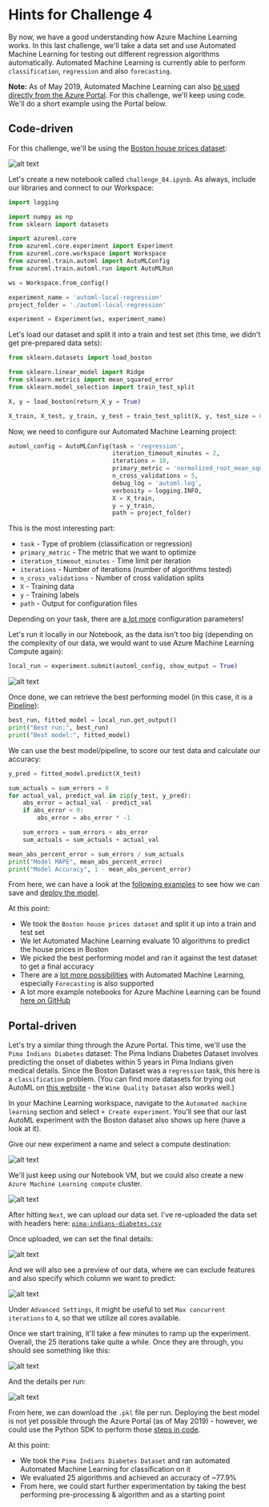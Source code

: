 # Hints for Challenge 4

By now, we have a good understanding how Azure Machine Learning works. In this last challenge, we'll take a data set and use Automated Machine Learning for testing out different regression algorithms automatically. Automated Machine Learning is currently able to perform `classification`, `regression` and also `forecasting`.

**Note:** As of May 2019, Automated Machine Learning can also [be used directly from the Azure Portal](https://docs.microsoft.com/en-us/azure/machine-learning/service/how-to-create-portal-experiments). For this challenge, we'll keep using code. We'll do a short example using the Portal below.

## Code-driven

For this challenge, we'll be using the [Boston house prices dataset](http://scikit-learn.org/stable/datasets/index.html#boston-dataset):

![alt text](../images/04-boston_house_pricing_dataset.png "Boston House Prices Dataset")

Let's create a new notebook called `challenge_04.ipynb`. As always, include our libraries and connect to our Workspace:

```python
import logging

import numpy as np
from sklearn import datasets

import azureml.core
from azureml.core.experiment import Experiment
from azureml.core.workspace import Workspace
from azureml.train.automl import AutoMLConfig
from azureml.train.automl.run import AutoMLRun

ws = Workspace.from_config()
```

```python
experiment_name = 'automl-local-regression'
project_folder = './automl-local-regression'

experiment = Experiment(ws, experiment_name)
```

Let's load our dataset and split it into a train and test set (this time, we didn't get pre-prepared data sets):

```python
from sklearn.datasets import load_boston

from sklearn.linear_model import Ridge
from sklearn.metrics import mean_squared_error
from sklearn.model_selection import train_test_split

X, y = load_boston(return_X_y = True)

X_train, X_test, y_train, y_test = train_test_split(X, y, test_size = 0.2, random_state = 0)
```

Now, we need to configure our Automated Machine Learning project:

```python
automl_config = AutoMLConfig(task = 'regression',
                             iteration_timeout_minutes = 2,
                             iterations = 10,
                             primary_metric = 'normalized_root_mean_squared_error',
                             n_cross_validations = 5,
                             debug_log = 'automl.log',
                             verbosity = logging.INFO,
                             X = X_train, 
                             y = y_train,
                             path = project_folder)
```

This is the most interesting part:

* `task` - Type of problem (classification or regression)
* `primary_metric` - The metric that we want to optimize
* `iteration_timeout_minutes` - Time limit per iteration
* `iterations` - Number of iterations (number of algorithms tested)
* `n_cross_validations` - Number of cross validation splits
* `X` - Training data
* `y` - Training labels
* `path` - Output for configuration files

Depending on your task, there are [a lot more](https://docs.microsoft.com/en-us/python/api/azureml-train-automl/azureml.train.automl.automlconfig(class)?view=azure-ml-py) configuration parameters!

Let's run it locally in our Notebook, as the data isn't too big (depending on the complexity of our data, we would want to use Azure Machine Learning Compute again):

```python
local_run = experiment.submit(automl_config, show_output = True)
```

![alt text](../images/04-train_iterations.png "Train iterations")

Once done, we can retrieve the best performing model (in this case, it is a [Pipeline](https://docs.microsoft.com/en-us/azure/machine-learning/service/concept-ml-pipelines)):

```python
best_run, fitted_model = local_run.get_output()
print("Best run:", best_run)
print("Best model:", fitted_model)
```

We can use the best model/pipeline, to score our test data and calculate our accuracy:

```python
y_pred = fitted_model.predict(X_test)

sum_actuals = sum_errors = 0
for actual_val, predict_val in zip(y_test, y_pred):
    abs_error = actual_val - predict_val
    if abs_error < 0:
        abs_error = abs_error * -1

    sum_errors = sum_errors + abs_error
    sum_actuals = sum_actuals + actual_val

mean_abs_percent_error = sum_errors / sum_actuals
print("Model MAPE", mean_abs_percent_error)
print("Model Accuracy", 1 - mean_abs_percent_error)
```

From here, we can have a look at the [following examples](https://github.com/Azure/MachineLearningNotebooks/tree/master/how-to-use-azureml/automated-machine-learning) to see how we can save and [deploy the model](https://github.com/Azure/MachineLearningNotebooks/blob/master/how-to-use-azureml/automated-machine-learning/classification-with-deployment/auto-ml-classification-with-deployment.ipynb).

At this point:

* We took the `Boston house prices dataset` and split it up into a train and test set
* We let Automated Machine Learning evaluate 10 algorithms to predict the house prices in Boston
* We picked the best performing model and ran it against the test dataset to get a final accuracy
* There are a [lot more possibilities](https://docs.microsoft.com/en-us/azure/machine-learning/service/how-to-configure-auto-train) with Automated Machine Learning, especially `Forecasting` is also supported
* A lot more example notebooks for Azure Machine Learning can be found [here on GitHub](https://github.com/Azure/MachineLearningNotebooks)

## Portal-driven

Let's try a similar thing through the Azure Portal. This time, we'll use the `Pima Indians Diabetes` dataset: The Pima Indians Diabetes Dataset involves predicting the onset of diabetes within 5 years in Pima Indians given medical details. Since the Boston Dataset was a `regression` task, this here is a `classification` problem. (You can find more datasets for trying out AutoML on [this website](https://machinelearningmastery.com/standard-machine-learning-datasets/) - the `Wine Quality Dataset` also works well.)

In your Machine Learning workspace, navigate to the `Automated machine learning` section and select `+ Create experiment`. You'll see that our last AutoML experiment with the Boston dataset also shows up here (have a look at it).

Give our new experiment a name and select a compute destination:

![alt text](../images/04-automl_portal.png "Train iterations")

We'll just keep using our Notebook VM, but we could also create a new `Azure Machine Learning compute` cluster.

![alt text](../images/04-automl_portal_name.png "Name our experiment")

After hitting `Next`, we can upload our data set. I've re-uploaded the data set with headers here: [`pima-indians-diabetes.csv`](../data/pima-indians-diabetes.csv)
 
Once uploaded, we can set the final details:

![alt text](../images/04-automl_portal_create.png "Specify the storage details")

And we will also see a preview of our data, where we can exclude features and also specify which column we want to predict:

![alt text](../images/04-automl_data_preview.png "Specify the data set details")

Under `Advanced Settings`, it might be useful to set `Max concurrent iterations` to `4`, so that we utilize all cores available. 

Once we start training, it'll take a few minutes to ramp up the experiment. Overall, the 25 iterations take quite a while. Once they are through, you should see something like this:

![alt text](../images/04-automl_final_results.png "Final results")

And the details per run:

![alt text](../images/04-automl_final_results_ind.png "Final results per run")

From here, we can download the `.pkl` file per run. Deploying the best model is not yet possible through the Azure Portal (as of May 2019) - however, we could use the Python SDK to perform those [steps in code](https://github.com/Azure/MachineLearningNotebooks/blob/master/how-to-use-azureml/automated-machine-learning/classification-with-deployment/auto-ml-classification-with-deployment.ipynb).

At this point:

* We took the `Pima Indians Diabetes Dataset` and ran automated Automated Machine Learning for classification on it
* We evaluated 25 algorithms and achieved an accuracy of ~77.9%
* From here, we could start further experimentation by taking the best performing pre-processing & algorithm and as a starting point
